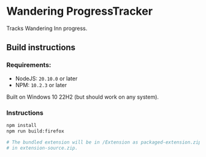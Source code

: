 # Wandering ProgressTracker

Tracks Wandering Inn progress.

## Build instructions

### Requirements:

- NodeJS: `20.10.0` or later
- NPM: `10.2.3` or later

Built on Windows 10 22H2 (but should work on any system).

### Instructions

```bash
npm install
npm run build:firefox

# The bundled extension will be in /Extension as packaged-extension.zip, and the source code
# in extension-source.zip.
```